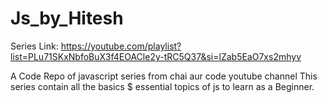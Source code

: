 # Js_by_Hitesh
Series Link: https://youtube.com/playlist?list=PLu71SKxNbfoBuX3f4EOACle2y-tRC5Q37&si=lZab5EaO7xs2mhyv

A Code Repo of javascript series from chai aur code youtube channel
This series contain all the basics $ essential topics of js to learn as a Beginner. 
